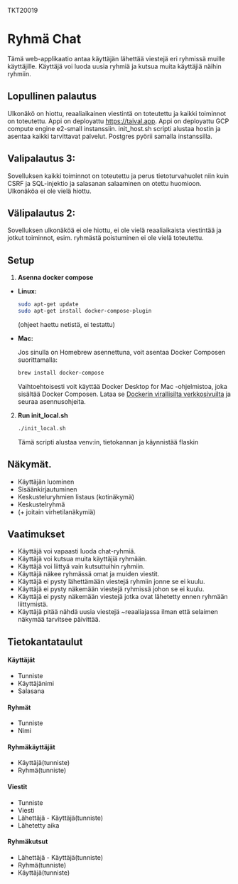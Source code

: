 TKT20019

# Ryhmä Chat

Tämä web-applikaatio antaa käyttäjän lähettää viestejä eri ryhmissä muille käyttäjille. Käyttäjä voi luoda uusia ryhmiä ja kutsua muita käyttäjiä näihin ryhmiin.

## Lopullinen palautus

Ulkonäkö on hiottu, reaaliaikainen viestintä on toteutettu ja kaikki toiminnot on toteutettu. Appi on deployattu https://taival.app. Appi on deployattu GCP compute engine e2-small instanssiin. init_host.sh scripti alustaa hostin ja asentaa kaikki tarvittavat palvelut. Postgres pyörii samalla instanssilla.

## Valipalautus 3:

Sovelluksen kaikki toiminnot on toteutettu ja perus tietoturvahuolet niin kuin CSRF ja SQL-injektio ja salasanan salaaminen on otettu huomioon. Ulkonäköa ei ole vielä hiottu.

## Välipalautus 2:

Sovelluksen ulkonäköä ei ole hiottu, ei ole vielä reaaliaikaista viestintää ja jotkut toiminnot, esim. ryhmästä poistuminen ei ole vielä toteutettu.

## Setup

1. **Asenna docker compose**

- **Linux:**

  ```bash
  sudo apt-get update
  sudo apt-get install docker-compose-plugin
  ```

  (ohjeet haettu netistä, ei testattu)

- **Mac:**

  Jos sinulla on Homebrew asennettuna, voit asentaa Docker Composen suorittamalla:

  ```bash
  brew install docker-compose
  ```

  Vaihtoehtoisesti voit käyttää Docker Desktop for Mac -ohjelmistoa, joka sisältää Docker Composen. Lataa se [Dockerin virallisilta verkkosivuilta](https://www.docker.com/products/docker-desktop) ja seuraa asennusohjeita.

2. **Run init_local.sh**

   ```bash
   ./init_local.sh
   ```

   Tämä scripti alustaa venv:in, tietokannan ja käynnistää flaskin

## Näkymät.

- Käyttäjän luominen
- Sisäänkirjautuminen
- Keskusteluryhmien listaus (kotinäkymä)
- Keskustelryhmä
- (\+ joitain virhetilanäkymiä)

## Vaatimukset

- Käyttäjä voi vapaasti luoda chat-ryhmiä.
- Käyttäjä voi kutsua muita käyttäjiä ryhmään.
- Käyttäjä voi liittyä vain kutsuttuihin ryhmiin.
- Käyttäjä näkee ryhmässä omat ja muiden viestit.
- Käyttäjä ei pysty lähettämään viestejä ryhmiin jonne se ei kuulu.
- Käyttäjä ei pysty näkemään viestejä ryhmissä johon se ei kuulu.
- Käyttäjä ei pysty näkemään viestejä jotka ovat lähetetty ennen ryhmään liittymistä.
- Käyttäjä pitää nähdä uusia viestejä ~reaaliajassa ilman että selaimen näkymää tarvitsee päivittää.

## Tietokantataulut

#### Käyttäjät

- Tunniste
- Käyttäjänimi
- Salasana

#### Ryhmät

- Tunniste
- Nimi

#### Ryhmäkäyttäjät

- Käyttäjä(tunniste)
- Ryhmä(tunniste)

#### Viestit

- Tunniste
- Viesti
- Lähettäjä - Käyttäjä(tunniste)
- Lähetetty aika

#### Ryhmäkutsut

- Lähettäjä - Käyttäjä(tunniste)
- Ryhmä(tunniste)
- Käyttäjä(tunniste)
